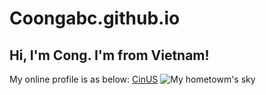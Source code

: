 # Coongabc.github.io
## Hi, I'm Cong. I'm from Vietnam!
My online profile is as below:
[CinUS](https://coongabc.github.io/)
![My hometowm's sky](Cover.jpg)
